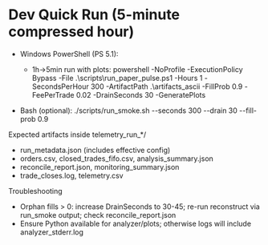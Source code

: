 # Dev Quick Run (5-minute compressed hour)

- Windows PowerShell (PS 5.1):
  - 1h->5min run with plots:
    powershell -NoProfile -ExecutionPolicy Bypass -File .\scripts\run_paper_pulse.ps1 -Hours 1 -SecondsPerHour 300 -ArtifactPath .\artifacts_ascii -FillProb 0.9 -FeePerTrade 0.02 -DrainSeconds 30 -GeneratePlots

- Bash (optional):
  ./scripts/run_smoke.sh --seconds 300 --drain 30 --fill-prob 0.9

Expected artifacts inside telemetry_run_*/
- run_metadata.json (includes effective config)
- orders.csv, closed_trades_fifo.csv, analysis_summary.json
- reconcile_report.json, monitoring_summary.json
- trade_closes.log, telemetry.csv

Troubleshooting
- Orphan fills > 0: increase DrainSeconds to 30-45; re-run reconstruct via run_smoke output; check reconcile_report.json
- Ensure Python available for analyzer/plots; otherwise logs will include analyzer_stderr.log